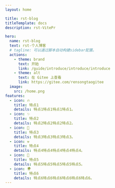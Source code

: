 ```yaml
---
layout: home

title: rst-blog
titleTemplate: docs
description: rst-VitePr

hero:
  name: rst-blog
  text: rst-个人博客
  # tagline: 可以通过脚本自动构建sidebar配置。
  actions:
    - theme: brand
      text: 开始
      link: /guide/introduce/introduce/introduce
    - theme: alt
      text: 在 Gitee 上查看
      link: https://gitee.com/rensongtaogitee
  image:
    src: /home.png
features:
  - icon: 🔥
    title: 特点1
    details: 特点1特点1特点1特点1。
  - icon: ✨
    title: 特点2
    details: 特点2特点2特点2特点2。
  - icon: 🚀
    title: 特点3
    details: 特点3特点3特点3特点3。
  - icon: ⚒
    title: 特点4
    details: 特点4特点4特点4特点4特点4。
  - icon: 🎨
    title: 特点5
    details: 特点5特点5特点5特点5特点5。
  - icon: 🌍
    title: 特点6
    details: 特点6特点6特点6特点6特点6特点6。
---
```

